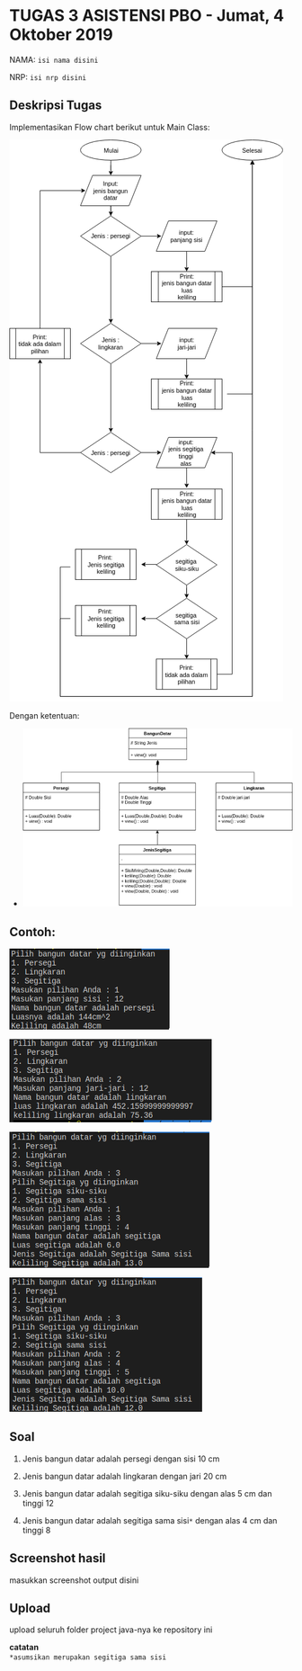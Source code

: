 # TUGAS 3 ASISTENSI PBO - Jumat, 4 Oktober 2019

NAMA: `isi nama disini`

NRP: `isi nrp disini`

## Deskripsi Tugas

Implementasikan Flow chart berikut untuk Main Class:

![](pic/1.png)

Dengan ketentuan:
* ![](pic/UML.png)

## Contoh:
![](pic/con1.png)

![](pic/con2.png)

![](pic/con3a.png)

![](pic/con3b.png)

## Soal
 
 1. Jenis bangun datar adalah persegi dengan sisi 10 cm
          
2. Jenis bangun datar adalah lingkaran dengan jari 20 cm
  3. Jenis bangun datar adalah segitiga siku-siku dengan alas 5 cm dan tinggi 12
   4. Jenis bangun datar adalah segitiga sama sisi```*``` dengan alas 4 cm dan tinggi 8

## Screenshot hasil
masukkan screenshot output disini

## Upload
upload seluruh folder project java-nya ke repository ini

**catatan** \
 ```*asumsikan merupakan segitiga sama sisi```